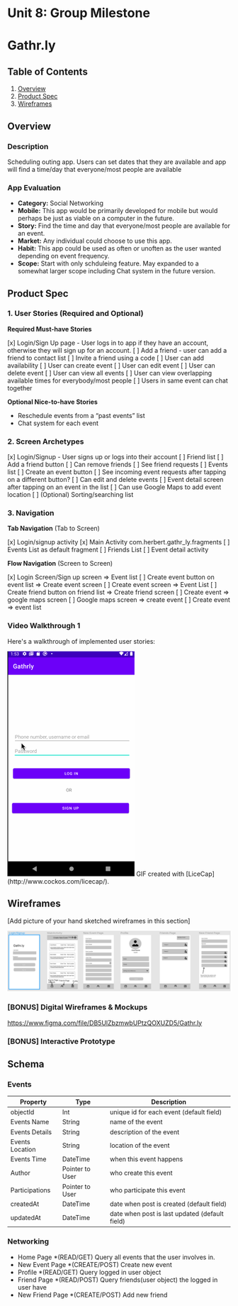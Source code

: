 Unit 8: Group Milestone
===
# Gathr.ly

## Table of Contents
1. [Overview](#Overview)
1. [Product Spec](#Product-Spec)
1. [Wireframes](#Wireframes)

## Overview
### Description
Scheduling outing app. Users can set dates that they are available and app will find a time/day that everyone/most people are available

### App Evaluation
- **Category:** Social Networking
- **Mobile:** This app would be primarily developed for mobile but would perhaps be just as viable on a computer in the future.
- **Story:** Find the time and day that everyone/most people are available for an event.
- **Market:** Any individual could choose to use this app.
- **Habit:** This app could be used as often or unoften as the user wanted depending on event frequency.
- **Scope:** Start with only schduleing feature. May expanded to a somewhat larger scope including Chat system in the future version.

## Product Spec
### 1. User Stories (Required and Optional)

**Required Must-have Stories**

[x] Login/Sign Up page - User logs in to app if they have an account, otherwise they will sign up for an account.
[ ] Add a friend - user can add a friend to contact list
[ ] Invite a friend using a code 
[ ] User can add availability
[ ] User can create event
[ ] User can edit event
[ ] User can delete event
[ ] User can view all events
[ ] User can view overlapping available times for everybody/most people
[ ] Users in same event can chat together

**Optional Nice-to-have Stories**

* Reschedule events from a “past events” list
* Chat system for each event

### 2. Screen Archetypes

[x] Login/Signup - User signs up or logs into their account
[ ] Friend list
    [ ] Add a friend button
    [ ] Can remove friends
    [ ] See friend requests
[ ] Events list
   [ ] Create an event button
   [ ] See incoming event requests after tapping on a different button?
   [ ] Can edit and delete events
   [ ] Event detail screen after tapping on an event in the list
   [ ] Can use Google Maps to add event location
   [ ] (Optional) Sorting/searching list

### 3. Navigation

**Tab Navigation** (Tab to Screen)

[x] Login/signup activity
[x] Main Activity com.herbert.gathr_ly.fragments
    [ ] Events List as default fragment
    [ ] Friends List
[ ] Event detail activity


**Flow Navigation** (Screen to Screen)

[x] Login Screen/Sign up screen => Event list
[ ] Create event button on event list => Create event screen 
[ ] Create event screen => Event List
[ ] Create friend button on friend list => Create friend screen
[ ] Create event => google maps screen
[ ] Google maps screen => create event
[ ] Create event => event list

### Video Walkthrough 1

Here's a walkthrough of implemented user stories:

<img src='walkthrough1.gif' title='Video Walkthrough Part 1' width='' alt='Video Walkthrough' />
GIF created with [LiceCap](http://www.cockos.com/licecap/).


## Wireframes
[Add picture of your hand sketched wireframes in this section]

<img src="https://github.com/Gathr-ly/Gathr-ly/blob/main/wireframe.PNG" width=600>

### [BONUS] Digital Wireframes & Mockups
https://www.figma.com/file/DB5UlZbzmwbUPtzQOXUZD5/Gathr.ly

### [BONUS] Interactive Prototype

## Schema
### Events
| Property         | Type          |Description                                     |
| ---------------- | ------------- | ---------------------------------------------- |
| objectId         | Int           |unique id for each event (default field)        |
| Events Name      | String        |name of the event                               |
| Events Details   | String        |description of the event                        |
| Events Location  | String        |location of the event                           |
| Events Time      | DateTime      |when this event happens                         |
|Author            |Pointer to User|who create this event                           |
|Participations    |Pointer to User|who participate this event                      |
|createdAt	       |DateTime	     |date when post is created (default field)       |
|updatedAt	       |DateTime    	  |date when post is last updated (default field)  |
### Networking
* Home Page
   *(READ/GET) Query all events that the user involves in.
* New Event Page
   *(CREATE/POST) Create new event
* Profile
   *(READ/GET) Query logged in user object
* Friend Page
   *(READ/POST) Query friends(user object) the logged in user have
* New Friend Page
   *(CREATE/POST) Add new friend
